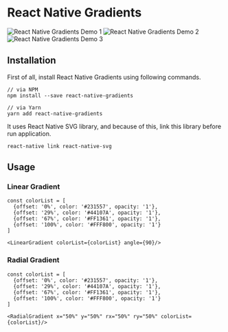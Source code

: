 # React Native Gradients
![React Native Gradients Demo 1](https://media.giphy.com/media/2aGD6js89xV3tGAIrd/giphy.gif) ![React Native Gradients Demo 2](https://media.giphy.com/media/xUJYCCeNdDATlcSDNo/giphy.gif) ![React Native Gradients Demo 3](https://media.giphy.com/media/1X5Z1goLOMY7cMUEuM/giphy.gif)

## Installation
First of all, install React Native Gradients using following commands.

```
// via NPM
npm install --save react-native-gradients

// via Yarn
yarn add react-native-gradients
```

It uses React Native SVG library, and because of this, link this library before run application.

```
react-native link react-native-svg
```

## Usage

### Linear Gradient
```
const colorList = [
  {offset: '0%', color: '#231557', opacity: '1'},
  {offset: '29%', color: '#44107A', opacity: '1'},
  {offset: '67%', color: '#FF1361', opacity: '1'},
  {offset: '100%', color: '#FFF800', opacity: '1'}
]
```

```
<LinearGradient colorList={colorList} angle={90}/>
```

### Radial Gradient
```
const colorList = [
  {offset: '0%', color: '#231557', opacity: '1'},
  {offset: '29%', color: '#44107A', opacity: '1'},
  {offset: '67%', color: '#FF1361', opacity: '1'},
  {offset: '100%', color: '#FFF800', opacity: '1'}
]
```

```
<RadialGradient x="50%" y="50%" rx="50%" ry="50%" colorList={colorList}/>
```
